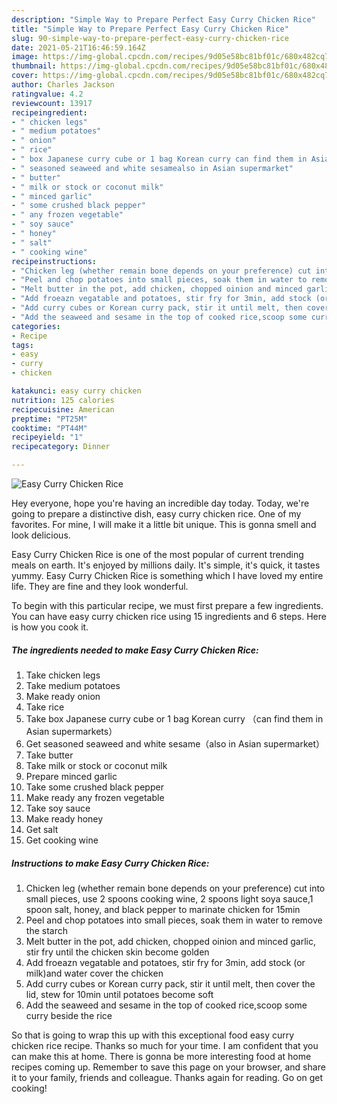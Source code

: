 ```yaml
---
description: "Simple Way to Prepare Perfect Easy Curry Chicken Rice"
title: "Simple Way to Prepare Perfect Easy Curry Chicken Rice"
slug: 90-simple-way-to-prepare-perfect-easy-curry-chicken-rice
date: 2021-05-21T16:46:59.164Z
image: https://img-global.cpcdn.com/recipes/9d05e58bc81bf01c/680x482cq70/easy-curry-chicken-rice-recipe-main-photo.jpg
thumbnail: https://img-global.cpcdn.com/recipes/9d05e58bc81bf01c/680x482cq70/easy-curry-chicken-rice-recipe-main-photo.jpg
cover: https://img-global.cpcdn.com/recipes/9d05e58bc81bf01c/680x482cq70/easy-curry-chicken-rice-recipe-main-photo.jpg
author: Charles Jackson
ratingvalue: 4.2
reviewcount: 13917
recipeingredient:
- " chicken legs"
- " medium potatoes"
- " onion"
- " rice"
- " box Japanese curry cube or 1 bag Korean curry can find them in Asian supermarkets"
- " seasoned seaweed and white sesamealso in Asian supermarket"
- " butter"
- " milk or stock or coconut milk"
- " minced garlic"
- " some crushed black pepper"
- " any frozen vegetable"
- " soy sauce"
- " honey"
- " salt"
- " cooking wine"
recipeinstructions:
- "Chicken leg (whether remain bone depends on your preference) cut into small pieces, use 2 spoons cooking wine, 2 spoons light soya sauce,1 spoon salt, honey, and black pepper to marinate chicken for 15min"
- "Peel and chop potatoes into small pieces, soak them in water to remove the starch"
- "Melt butter in the pot, add chicken, chopped oinion and minced garlic, stir fry until the chicken skin become golden"
- "Add froeazn vegatable and potatoes, stir fry for 3min, add stock (or milk)and water cover the chicken"
- "Add curry cubes or Korean curry pack, stir it until melt, then cover the lid, stew for 10min until potatoes become soft"
- "Add the seaweed and sesame in the top of cooked rice,scoop some curry beside the rice"
categories:
- Recipe
tags:
- easy
- curry
- chicken

katakunci: easy curry chicken 
nutrition: 125 calories
recipecuisine: American
preptime: "PT25M"
cooktime: "PT44M"
recipeyield: "1"
recipecategory: Dinner

---
```



![Easy Curry Chicken Rice](https://img-global.cpcdn.com/recipes/9d05e58bc81bf01c/680x482cq70/easy-curry-chicken-rice-recipe-main-photo.jpg)

Hey everyone, hope you're having an incredible day today. Today, we're going to prepare a distinctive dish, easy curry chicken rice. One of my favorites. For mine, I will make it a little bit unique. This is gonna smell and look delicious.



Easy Curry Chicken Rice is one of the most popular of current trending meals on earth. It's enjoyed by millions daily. It's simple, it's quick, it tastes yummy. Easy Curry Chicken Rice is something which I have loved my entire life. They are fine and they look wonderful.


To begin with this particular recipe, we must first prepare a few ingredients. You can have easy curry chicken rice using 15 ingredients and 6 steps. Here is how you cook it.

<!--inarticleads1-->

##### The ingredients needed to make Easy Curry Chicken Rice:

1. Take  chicken legs
1. Take  medium potatoes
1. Make ready  onion
1. Take  rice
1. Take  box Japanese curry cube or 1 bag Korean curry （can find them in Asian supermarkets）
1. Get  seasoned seaweed and white sesame（also in Asian supermarket）
1. Take  butter
1. Take  milk or stock or coconut milk
1. Prepare  minced garlic
1. Take  some crushed black pepper
1. Make ready  any frozen vegetable
1. Take  soy sauce
1. Make ready  honey
1. Get  salt
1. Get  cooking wine




<!--inarticleads2-->

##### Instructions to make Easy Curry Chicken Rice:

1. Chicken leg (whether remain bone depends on your preference) cut into small pieces, use 2 spoons cooking wine, 2 spoons light soya sauce,1 spoon salt, honey, and black pepper to marinate chicken for 15min
1. Peel and chop potatoes into small pieces, soak them in water to remove the starch
1. Melt butter in the pot, add chicken, chopped oinion and minced garlic, stir fry until the chicken skin become golden
1. Add froeazn vegatable and potatoes, stir fry for 3min, add stock (or milk)and water cover the chicken
1. Add curry cubes or Korean curry pack, stir it until melt, then cover the lid, stew for 10min until potatoes become soft
1. Add the seaweed and sesame in the top of cooked rice,scoop some curry beside the rice




So that is going to wrap this up with this exceptional food easy curry chicken rice recipe. Thanks so much for your time. I am confident that you can make this at home. There is gonna be more interesting food at home recipes coming up. Remember to save this page on your browser, and share it to your family, friends and colleague. Thanks again for reading. Go on get cooking!
